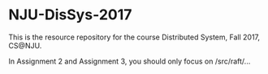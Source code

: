 # NJU-DisSys-2017
This is the resource repository for the course Distributed System, Fall 2017, CS@NJU.

In Assignment 2 and Assignment 3, you should only focus on /src/raft/...
